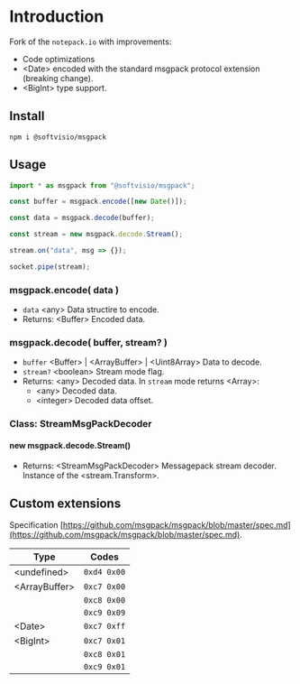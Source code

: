 # Introduction

Fork of the `notepack.io` with improvements:

-   Code optimizations
-   <Date\> encoded with the standard msgpack protocol extension (breaking change).
-   <BigInt\> type support.

## Install

```shell
npm i @softvisio/msgpack
```

## Usage

```javascript
import * as msgpack from "@softvisio/msgpack";

const buffer = msgpack.encode([new Date()]);

const data = msgpack.decode(buffer);

const stream = new msgpack.decode.Stream();

stream.on("data", msg => {});

socket.pipe(stream);
```

### msgpack.encode( data )

-   `data` <any\> Data structire to encode.
-   Returns: <Buffer\> Encoded data.

### msgpack.decode( buffer, stream? )

-   `buffer` <Buffer\> | <ArrayBuffer\> | <Uint8Array\> Data to decode.
-   `stream?` <boolean\> Stream mode flag.
-   Returns: <any\> Decoded data. In `stream` mode returns <Array\>:
    -   <any\> Decoded data.
    -   <integer\> Decoded data offset.

### Class: StreamMsgPackDecoder

#### new msgpack.decode.Stream()

-   Returns: <StreamMsgPackDecoder\> Messagepack stream decoder. Instance of the <stream.Transform\>.

## Custom extensions

Specification [https://github.com/msgpack/msgpack/blob/master/spec.md](https://github.com/msgpack/msgpack/blob/master/spec.md).

| Type           | Codes       |
| -------------- | ----------- |
| <undefined\>   | `0xd4 0x00` |
| <ArrayBuffer\> | `0xc7 0x00` |
|                | `0xc8 0x00` |
|                | `0xc9 0x09` |
| <Date\>        | `0xc7 0xff` |
| <BigInt\>      | `0xc7 0x01` |
|                | `0xc8 0x01` |
|                | `0xc9 0x01` |

